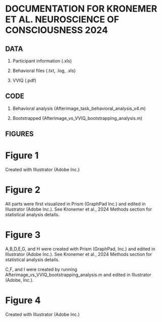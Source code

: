 # DOCUMENTATION FOR KRONEMER ET AL. NEUROSCIENCE OF CONSCIOUSNESS 2024

## DATA

1. Participant information (.xls) 

2. Behavioral files (.txt, .log, .xls)

3. VVIQ (.pdf)

## CODE

1. Behavioral analysis (Afterimage_task_behavioral_analysis_v4.m)

2. Bootstrapped (Afterimage_vs_VVIQ_bootstrapping_analysis.m)

## FIGURES

# Figure 1
Created with Illustrator (Adobe Inc.)

# Figure 2
All parts were first visualized in Prism (GraphPad Inc.) and edited in Illustrator (Adobe Inc.). See Kronemer et al., 2024 Methods section for statistical analysis details.

# Figure 3
A,B,D,E,G, and H were created with Prism (GraphPad, Inc.) and edited in Illustrator (Adobe Inc.). See Kronemer et al., 2024 Methods section for statistical analysis details.

C,F, and I were created by running Afterimage_vs_VVIQ_bootstrapping_analysis.m and edited in Illustrator (Adobe, Inc.).

# Figure 4
Created with Illustrator (Adobe Inc.)
